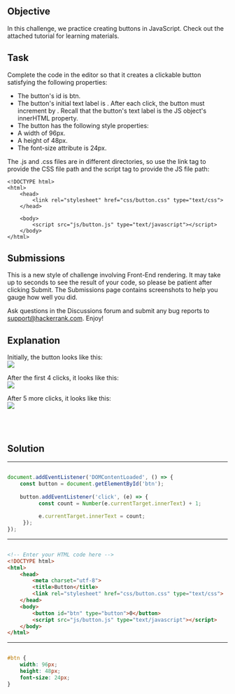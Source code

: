 ## Objective

In this challenge, we practice creating buttons in JavaScript. Check out the attached tutorial for learning materials.

## Task

Complete the code in the editor so that it creates a clickable button satisfying the following properties:

- The button's id is btn.
- The button's initial text label is . After each click, the button must increment by . Recall that the button's text label is the JS object's innerHTML property.
- The button has the following style properties:
- A width of 96px.
- A height of 48px.
- The font-size attribute is 24px.

The .js and .css files are in different directories, so use the link tag to provide the CSS file path and the script tag to provide the JS file path:
```
<!DOCTYPE html>
<html>
    <head>
        <link rel="stylesheet" href="css/button.css" type="text/css">
    </head>
    
    <body>
    	<script src="js/button.js" type="text/javascript"></script>
    </body>
</html>
```

## Submissions

This is a new style of challenge involving Front-End rendering. It may take up to  seconds to see the result of your code, so please be patient after clicking Submit. The Submissions page contains screenshots to help you gauge how well you did.

Ask questions in the Discussions forum and submit any bug reports to support@hackerrank.com. Enjoy!

## Explanation

Initially, the button looks like this:
<br/>
![](https://s3.amazonaws.com/hr-challenge-images/17983/1456614015-11045006f4-btn_initial.png)


After the first 4 clicks, it looks like this:
<br/>
![](https://s3.amazonaws.com/hr-challenge-images/17983/1456614041-e93e72ebf9-btn_4_clicks.png)

After 5 more clicks, it looks like this:
<br/>
![](https://s3.amazonaws.com/hr-challenge-images/17983/1456614069-ee3675b288-btn_5_clicks.png)


<br/>
<br/>

## Solution
---

```javascript

document.addEventListener('DOMContentLoaded', () => {
    const button = document.getElementById('btn');
    
    button.addEventListener('click', (e) => {
          const count = Number(e.currentTarget.innerText) + 1;
        
          e.currentTarget.innerText = count;
     });
});

```

---

```html

<!-- Enter your HTML code here -->
<!DOCTYPE html>
<html>
    <head>
        <meta charset="utf-8">
        <title>Button</title>
        <link rel="stylesheet" href="css/button.css" type="text/css">
    </head>
    <body>
        <button id="btn" type="button">0</button>
        <script src="js/button.js" type="text/javascript"></script>
    </body>
</html>

```

---

```css

#btn {
    width: 96px;
    height: 48px;
    font-size: 24px;
}

```
